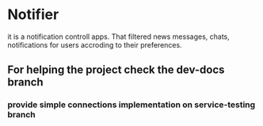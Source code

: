 # Notifier
it is a notification controll apps. That filtered news messages, chats, notifications for users accroding to their preferences. 

## For helping the project check the **dev-docs** branch

### provide simple connections implementation on service-testing branch 